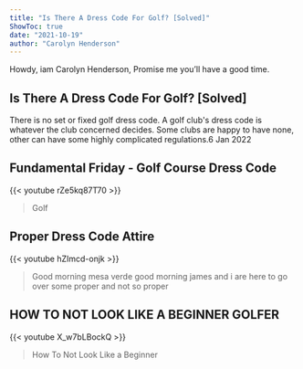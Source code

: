 ```yaml
---
title: "Is There A Dress Code For Golf? [Solved]"
ShowToc: true 
date: "2021-10-19"
author: "Carolyn Henderson" 
---
```


Howdy, iam Carolyn Henderson, Promise me you’ll have a good time.
## Is There A Dress Code For Golf? [Solved]
 There is no set or fixed golf dress code. A golf club's dress code is whatever the club concerned decides. Some clubs are happy to have none, other can have some highly complicated regulations.6 Jan 2022

## Fundamental Friday - Golf Course Dress Code
{{< youtube rZe5kq87T70 >}}
>Golf

## Proper Dress Code Attire
{{< youtube hZImcd-onjk >}}
>Good morning mesa verde good morning james and i are here to go over some proper and not so proper 

## HOW TO NOT LOOK LIKE A BEGINNER GOLFER
{{< youtube X_w7bLBockQ >}}
>How To Not Look Like a Beginner 

